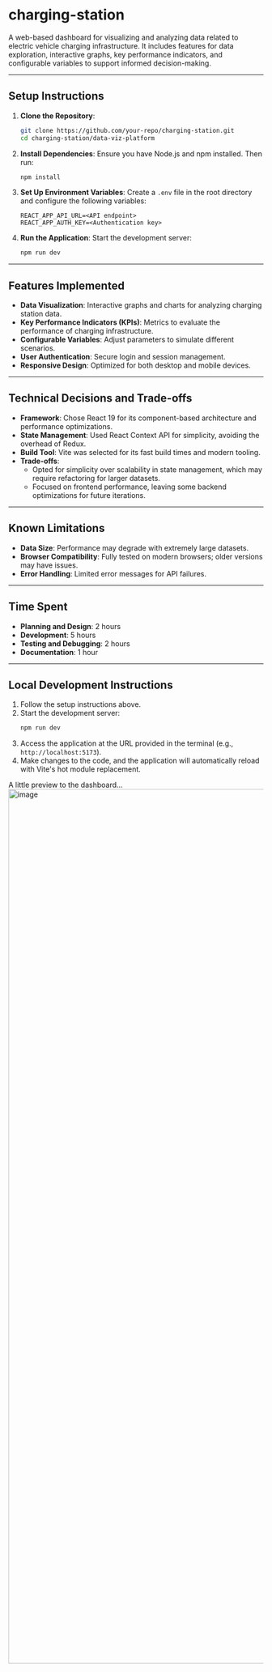 # charging-station

A web-based dashboard for visualizing and analyzing data related to electric vehicle charging infrastructure. It includes features for data exploration, interactive graphs, key performance indicators, and configurable variables to support informed decision-making.

---

## Setup Instructions

1. **Clone the Repository**:
   ```bash
   git clone https://github.com/your-repo/charging-station.git
   cd charging-station/data-viz-platform
   ```

2. **Install Dependencies**:
   Ensure you have Node.js and npm installed. Then run:
   ```bash
   npm install
   ```

3. **Set Up Environment Variables**:
   Create a `.env` file in the root directory and configure the following variables:
   ```
   REACT_APP_API_URL=<API endpoint>
   REACT_APP_AUTH_KEY=<Authentication key>
   ```

4. **Run the Application**:
   Start the development server:
   ```bash
   npm run dev
   ```

---

## Features Implemented

- **Data Visualization**: Interactive graphs and charts for analyzing charging station data.
- **Key Performance Indicators (KPIs)**: Metrics to evaluate the performance of charging infrastructure.
- **Configurable Variables**: Adjust parameters to simulate different scenarios.
- **User Authentication**: Secure login and session management.
- **Responsive Design**: Optimized for both desktop and mobile devices.

---

## Technical Decisions and Trade-offs

- **Framework**: Chose React 19 for its component-based architecture and performance optimizations.
- **State Management**: Used React Context API for simplicity, avoiding the overhead of Redux.
- **Build Tool**: Vite was selected for its fast build times and modern tooling.
- **Trade-offs**:
  - Opted for simplicity over scalability in state management, which may require refactoring for larger datasets.
  - Focused on frontend performance, leaving some backend optimizations for future iterations.

---

## Known Limitations

- **Data Size**: Performance may degrade with extremely large datasets.
- **Browser Compatibility**: Fully tested on modern browsers; older versions may have issues.
- **Error Handling**: Limited error messages for API failures.

---

## Time Spent

- **Planning and Design**: 2 hours
- **Development**: 5 hours
- **Testing and Debugging**: 2 hours
- **Documentation**: 1 hour

---

## Local Development Instructions

1. Follow the setup instructions above.
2. Start the development server:
   ```bash
   npm run dev
   ```
3. Access the application at the URL provided in the terminal (e.g., `http://localhost:5173`).
4. Make changes to the code, and the application will automatically reload with Vite's hot module replacement.

A little preview to the dashboard...
<img width="1728" alt="image" src="https://github.com/user-attachments/assets/60916099-bdd9-49e6-991d-575ac6d07a98" />

